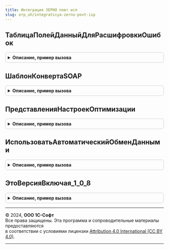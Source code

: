 ```yaml
---
title: Интеграция ЗЕРНО повт исп
slug: erp_uh/integratsiya-zerno-povt-isp
---
```



## ТаблицаПолейДанныйДляРасшифровкиОшибок
<details style="margin: 1em 0; padding: 0.5em; border: 1px solid #ccc; border-radius: 6px;">

<summary style="font-weight: bold; cursor: pointer;">Описание, пример вызова</summary>

```bsl

Функция ТаблицаПолейДанныйДляРасшифровкиОшибок() Экспорт
```

Пример вызова
```bsl
Результат = ИнтеграцияЗЕРНОПовтИсп.ТаблицаПолейДанныйДляРасшифровкиОшибок() 
```
</details>

## ШаблонКонвертаSOAP
<details style="margin: 1em 0; padding: 0.5em; border: 1px solid #ccc; border-radius: 6px;">

<summary style="font-weight: bold; cursor: pointer;">Описание, пример вызова</summary>

```bsl

Функция ШаблонКонвертаSOAP() Экспорт
```

Пример вызова
```bsl
Результат = ИнтеграцияЗЕРНОПовтИсп.ШаблонКонвертаSOAP() 
```
</details>

## ПредставленияНастроекОптимизации
<details style="margin: 1em 0; padding: 0.5em; border: 1px solid #ccc; border-radius: 6px;">

<summary style="font-weight: bold; cursor: pointer;">Описание, пример вызова</summary>

```bsl

// Представления настроек оптимизации.
//
// Возвращаемое значение:
// 	Соответствие - Представление параметров сканирования.
Функция ПредставленияНастроекОптимизации() Экспорт
```

Пример вызова
```bsl
Результат = ИнтеграцияЗЕРНОПовтИсп.ПредставленияНастроекОптимизации() 
```
</details>

## ИспользоватьАвтоматическийОбменДанными
<details style="margin: 1em 0; padding: 0.5em; border: 1px solid #ccc; border-radius: 6px;">

<summary style="font-weight: bold; cursor: pointer;">Описание, пример вызова</summary>

```bsl

Функция ИспользоватьАвтоматическийОбменДанными(Организация, Подразделение = Неопределено) Экспорт
```

Пример вызова
```bsl
Результат = ИнтеграцияЗЕРНОПовтИсп.ИспользоватьАвтоматическийОбменДанными(Организация, Подразделение);
```
</details>

## ЭтоВерсияВключая_1_0_8
<details style="margin: 1em 0; padding: 0.5em; border: 1px solid #ccc; border-radius: 6px;">

<summary style="font-weight: bold; cursor: pointer;">Описание, пример вызова</summary>

```bsl

Функция ЭтоВерсияВключая_1_0_8(Версия) Экспорт
```

Пример вызова
```bsl
Результат = ИнтеграцияЗЕРНОПовтИсп.ЭтоВерсияВключая_1_0_8(Версия) 
```
</details>

---

© 2024, **ООО 1С-Софт**  
Все права защищены. Эта программа и сопроводительные материалы предоставляются  
в соответствии с условиями лицензии [Attribution 4.0 International (CC BY 4.0)](https://creativecommons.org/licenses/by/4.0/legalcode).

---
